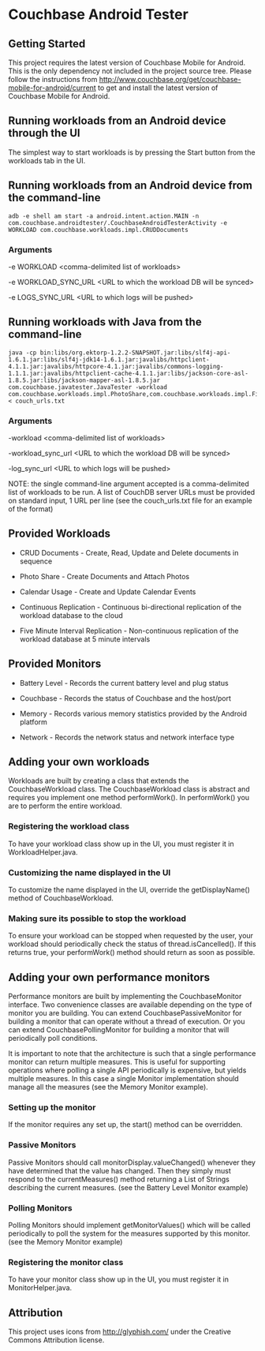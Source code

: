 # Couchbase Android Tester

## Getting Started

This project requires the latest version of Couchbase Mobile for Android.  This is the only
dependency not included in the project source tree.  Please follow the instructions from
http://www.couchbase.org/get/couchbase-mobile-for-android/current to get and install the latest
version of Couchbase Mobile for Android.

## Running workloads from an Android device through the UI

The simplest way to start workloads is by pressing the Start button from the workloads tab in the UI.

## Running workloads from an Android device from the command-line

    adb -e shell am start -a android.intent.action.MAIN -n com.couchbase.androidtester/.CouchbaseAndroidTesterActivity -e WORKLOAD com.couchbase.workloads.impl.CRUDDocuments

### Arguments

-e WORKLOAD &lt;comma-delimited list of workloads&gt;
 
-e WORKLOAD_SYNC_URL &lt;URL to which the workload DB will be synced&gt; 
 
-e LOGS_SYNC_URL &lt;URL to which logs will be pushed&gt;

## Running workloads with Java from the command-line

    java -cp bin:libs/org.ektorp-1.2.2-SNAPSHOT.jar:libs/slf4j-api-1.6.1.jar:libs/slf4j-jdk14-1.6.1.jar:javalibs/httpclient-4.1.1.jar:javalibs/httpcore-4.1.jar:javalibs/commons-logging-1.1.1.jar:javalibs/httpclient-cache-4.1.1.jar:libs/jackson-core-asl-1.8.5.jar:libs/jackson-mapper-asl-1.8.5.jar com.couchbase.javatester.JavaTester -workload com.couchbase.workloads.impl.PhotoShare,com.couchbase.workloads.impl.FiveMinuteIntervalReplication < couch_urls.txt
    
### Arguments

-workload &lt;comma-delimited list of workloads&gt;

-workload_sync_url &lt;URL to which the workload DB will be synced&gt;

-log_sync_url &lt;URL to which logs will be pushed&gt;
    
NOTE: the single command-line argument accepted is a comma-delimited list of workloads to be run.  A list of CouchDB server URLs must be provided on standard input, 1 URL per line (see the couch_urls.txt file for an example of the format)

## Provided Workloads

- CRUD Documents  -  Create, Read, Update and Delete documents in sequence

- Photo Share  -  Create Documents and Attach Photos

- Calendar Usage  -  Create and Update Calendar Events

- Continuous Replication  -  Continuous bi-directional replication of the workload database to the cloud

- Five Minute Interval Replication  -  Non-continuous replication of the workload database at 5 minute intervals

## Provided Monitors

- Battery Level  -  Records the current battery level and plug status

- Couchbase  -  Records the status of Couchbase and the host/port

- Memory  -  Records various memory statistics provided by the Android platform

- Network  -  Records the network status and network interface type

## Adding your own workloads

Workloads are built by creating a class that extends the CouchbaseWorkload class.  The
CouchbaseWorkload class is abstract and requires you implement one method performWork().  In
performWork() you are to perform the entire workload.

### Registering the workload class

To have your workload class show up in the UI, you must register it in WorkloadHelper.java.

### Customizing the name displayed in the UI

To customize the name displayed in the UI, override the getDisplayName() method of CouchbaseWorkload.

### Making sure its possible to stop the workload

To ensure your workload can be stopped when requested by the user, your workload should
periodically check the status of thread.isCancelled().  If this returns true, your performWork()
method should return as soon as possible.

## Adding your own performance monitors

Performance monitors are built by implementing the CouchbaseMonitor interface.  Two convenience
classes are available depending on the type of monitor you are building.  You can extend
CouchbasePassiveMonitor for building a monitor that can operate without a thread of execution.
Or you can extend CouchbasePollingMonitor for building a monitor that will periodically poll
conditions.

It is important to note that the architecture is such that a single performance monitor can
return multiple measures.  This is useful for supporting operations where polling a single
API periodically is expensive, but yields multiple measures.  In this case a single Monitor
implementation should manage all the measures (see the Memory Monitor example).

### Setting up the monitor

If the monitor requires any set up, the start() method can be overridden.

### Passive Monitors

Passive Monitors should call monitorDisplay.valueChanged() whenever they have determined that
the value has changed.  Then they simply must respond to the currentMeasures() method returning 
a List of Strings describing the current measures.  (see the Battery Level Monitor example)

### Polling Monitors

Polling Monitors should implement getMonitorValues() which will be called periodically to poll
the system for the measures supported by this monitor.  (see the Memory Monitor example)

### Registering the monitor class

To have your monitor class show up in the UI, you must register it in MonitorHelper.java.

## Attribution

This project uses icons from http://glyphish.com/ under the Creative Commons Attribution license.
